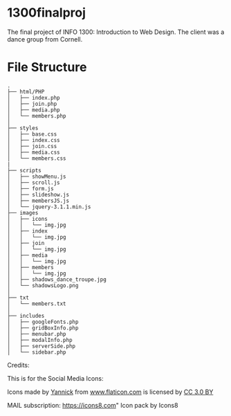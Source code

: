 # 1300finalproj

The final project of INFO 1300: Introduction to Web Design. The client was a dance group from Cornell.


# File Structure
```
.
├── html/PHP                        
│   ├── index.php
│   ├── join.php 
│   ├── media.php             
│   └── members.php
│
├── styles                     
│   ├── base.css
│   ├── index.css
│   ├── join.css
│   ├── media.css            
│   └── members.css               
|
├── scripts                     
│   ├── showMenu.js               
│   ├── scroll.js
│   ├── form.js
│   ├── slideshow.js
│   ├── membersJS.js
│   └── jquery-3.1.1.min.js
├── images                       
│   ├── icons               
│   │   └── img.jpg
│   ├── index               
│   │   └── img.jpg
│   ├── join                
│   │   └── img.jpg
│   ├── media              
│   │   └── img.jpg
│   ├── members              
│   │   └── img.jpg
│   ├── shadows_dance_troupe.jpg             
│   └── shadowsLogo.png
│      
├── txt                        
│   └── members.txt
│
├── includes                       
│   ├── googleFonts.php               
│   ├── gridBoxInfo.php
│   ├── menubar.php
│   ├── modalInfo.php
│   ├── serverSide.php
│   └── sidebar.php   
```




Credits:

This is for the Social Media Icons:

<div>Icons made by <a href="https://www.flaticon.com/authors/yannick" title="Yannick">Yannick</a> from <a href="https://www.flaticon.com/" title="Flaticon">www.flaticon.com</a> is licensed by <a href="http://creativecommons.org/licenses/by/3.0/" title="Creative Commons BY 3.0" target="_blank">CC 3.0 BY</a></div>



MAIL subscription:
https://icons8.com" Icon pack by Icons8
